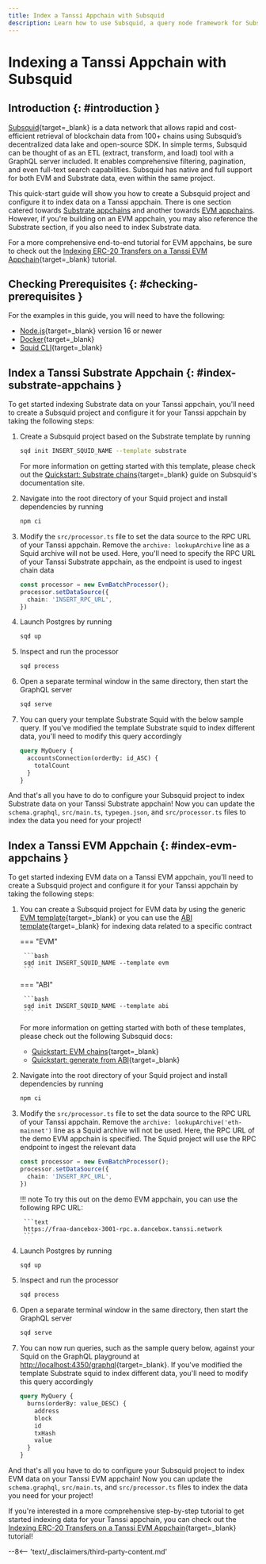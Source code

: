 ```yaml
---
title: Index a Tanssi Appchain with Subsquid
description: Learn how to use Subsquid, a query node framework for Substrate-based chains, to index and process data on a Tanssi EVM or Substrate Appchain.
---
```


# Indexing a Tanssi Appchain with Subsquid

## Introduction {: #introduction }

[Subsquid](https://subsquid.io){target=\_blank} is a data network that allows rapid and cost-efficient retrieval of blockchain data from 100+ chains using Subsquid’s decentralized data lake and open-source SDK. In simple terms, Subsquid can be thought of as an ETL (extract, transform, and load) tool with a GraphQL server included. It enables comprehensive filtering, pagination, and even full-text search capabilities. Subsquid has native and full support for both EVM and Substrate data, even within the same project.

This quick-start guide will show you how to create a Subsquid project and configure it to index data on a Tanssi appchain. There is one section catered towards [Substrate appchains](#index-substrate-appchains) and another towards [EVM appchains](#index-evm-appchains). However, if you're building on an EVM appchain, you may also reference the Substrate section, if you also need to index Substrate data.

For a more comprehensive end-to-end tutorial for EVM appchains, be sure to check out the [Indexing ERC-20 Transfers on a Tanssi EVM Appchain](/dapp-developers/integrations/indexers/subsquid/erc20-transfers/){target=\_blank} tutorial.

## Checking Prerequisites {: #checking-prerequisites }

For the examples in this guide, you will need to have the following:

 - [Node.js](https://nodejs.org/en/download/){target=\_blank} version 16 or newer
 - [Docker](https://docs.docker.com/get-docker/){target=\_blank}
 - [Squid CLI](https://docs.subsquid.io/squid-cli/installation/){target=\_blank}

## Index a Tanssi Substrate Appchain {: #index-substrate-appchains }

To get started indexing Substrate data on your Tanssi appchain, you'll need to create a Subsquid project and configure it for your Tanssi appchain by taking the following steps:

1. Create a Subsquid project based on the Substrate template by running

    ```bash
    sqd init INSERT_SQUID_NAME --template substrate
    ```

    For more information on getting started with this template, please check out the [Quickstart: Substrate chains](https://docs.subsquid.io/quickstart/quickstart-substrate/){target=\_blank} guide on Subsquid's documentation site.

2. Navigate into the root directory of your Squid project and install dependencies by running

    ```bash
    npm ci
    ```

3. Modify the `src/processor.ts` file to set the data source to the RPC URL of your Tanssi appchain. Remove the `archive: lookupArchive` line as a Squid archive will not be used. Here, you'll need to specify the RPC URL of your Tanssi Substrate appchain, as the endpoint is used to ingest chain data

    ```ts
    const processor = new EvmBatchProcessor();
    processor.setDataSource({
      chain: 'INSERT_RPC_URL',
    })
    ```

4. Launch Postgres by running

    ```bash
    sqd up
    ```

5. Inspect and run the processor

    ```bash
    sqd process
    ```

6. Open a separate terminal window in the same directory, then start the GraphQL server

    ```bash
    sqd serve
    ```

7. You can query your template Substrate Squid with the below sample query. If you've modified the template Substrate squid to index different data, you'll need to modify this query accordingly

    ```graphql
    query MyQuery {
      accountsConnection(orderBy: id_ASC) {
        totalCount
      }
    }
    ```

And that's all you have to do to configure your Subsquid project to index Substrate data on your Tanssi Substrate appchain! Now you can update the `schema.graphql`, `src/main.ts`, `typegen.json`, and `src/processor.ts` files to index the data you need for your project!

## Index a Tanssi EVM Appchain {: #index-evm-appchains }

To get started indexing EVM data on a Tanssi EVM appchain, you'll need to create a Subsquid project and configure it for your Tanssi appchain by taking the following steps:

1. You can create a Subsquid project for EVM data by using the generic [EVM template](https://github.com/subsquid-labs/squid-evm-template){target=\_blank} or you can use the [ABI template](https://github.com/subsquid-labs/squid-abi-template){target=\_blank} for indexing data related to a specific contract

    === "EVM"

        ```bash
        sqd init INSERT_SQUID_NAME --template evm
        ```

    === "ABI"

        ```bash
        sqd init INSERT_SQUID_NAME --template abi
        ```

    For more information on getting started with both of these templates, please check out the following Subsquid docs:

      - [Quickstart: EVM chains](https://docs.subsquid.io/quickstart/quickstart-ethereum/){target=\_blank}
      - [Quickstart: generate from ABI](https://docs.subsquid.io/quickstart/quickstart-abi/){target=\_blank}

2. Navigate into the root directory of your Squid project and install dependencies by running

    ```bash
    npm ci
    ```

3. Modify the `src/processor.ts` file to set the data source to the RPC URL of your Tanssi appchain. Remove the `archive: lookupArchive('eth-mainnet')` line as a Squid archive will not be used. Here, the RPC URL of the demo EVM appchain is specified. The Squid project will use the RPC endpoint to ingest the relevant data

    ```ts
    const processor = new EvmBatchProcessor();
    processor.setDataSource({
      chain: 'INSERT_RPC_URL',
    })
    ```

    !!! note
        To try this out on the demo EVM appchain, you can use the following RPC URL:

        ```text
        https://fraa-dancebox-3001-rpc.a.dancebox.tanssi.network
        ```

4. Launch Postgres by running

    ```bash
    sqd up
    ```

5. Inspect and run the processor

    ```bash
    sqd process
    ```

6. Open a separate terminal window in the same directory, then start the GraphQL server

    ```bash
    sqd serve
    ```

7. You can now run queries, such as the sample query below, against your Squid on the GraphQL playground at [http://localhost:4350/graphql](http://localhost:4350/graphql){target=\_blank}. If you've modified the template Substrate squid to index different data, you'll need to modify this query accordingly

    ```graphql
    query MyQuery {
      burns(orderBy: value_DESC) {
        address
        block
        id
        txHash
        value
      }
    }
    ```

And that's all you have to do to configure your Subsquid project to index EVM data on your Tanssi EVM appchain! Now you can update the `schema.graphql`, `src/main.ts`, and `src/processor.ts` files to index the data you need for your project!

If you're interested in a more comprehensive step-by-step tutorial to get started indexing data for your Tanssi appchain, you can check out the [Indexing ERC-20 Transfers on a Tanssi EVM Appchain](/dapp-developers/integrations/indexers/subsquid/erc20-transfers/){target=\_blank} tutorial!

--8<-- 'text/_disclaimers/third-party-content.md'
